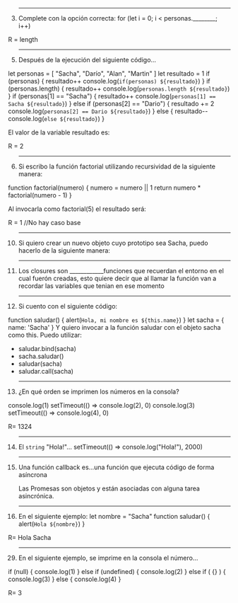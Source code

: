 3. --------------------------------------------------------------------------------------------------------
	Complete con la opción correcta:
	for (let i = 0; i < personas.________; i++)

R = length

5. --------------------------------------------------------------------------------------------------------
	Después de la ejecución del siguiente código...

let personas = [ "Sacha", "Darío", "Alan", "Martin" ]
let resultado = 1
if (personas) {
  resultado++
  console.log(`if(personas) ${resultado}`)
}
if (personas.length) {
  resultado++
  console.log(`personas.length ${resultado}`)
}
if (personas[1] == "Sacha") {
  resultado++
  console.log(`personas[1] == Sacha ${resultado}`)
} else if (personas[2] == "Dario") {
  resultado += 2
  console.log(`personas[2] == Dario ${resultado}`)
} else {
  resultado--
  console.log(`else ${resultado}`)
}

El valor de la variable resultado es:

R = 2

6. --------------------------------------------------------------------------------------------------------

	Si escribo la función factorial utilizando recursividad de la siguiente manera:

function factorial(numero) {
  numero = numero || 1
  return numero * factorial(numero - 1)
}

Al invocarla como factorial(5) el resultado será:

R = 1 //No hay caso base

10. --------------------------------------------------------------------------------------------------------
	
	Si quiero crear un nuevo objeto cuyo prototipo sea Sacha, puedo hacerlo de la siguiente manera:

11. --------------------------------------------------------------------------------------------------------

	Los closures son ____________funciones que recuerdan el entorno en el cual fuerón creadas, esto quiere decir que al llamar la función van a recordar las variables que tenian en ese momento

12. --------------------------------------------------------------------------------------------------------

	Si cuento con el siguiente código:

function saludar() {
   alert(`Hola, mi nombre es ${this.name}`)
}
let sacha = {
  name: 'Sacha'
}
Y quiero invocar a la función saludar con el objeto sacha como this. Puedo utilizar:

* saludar.bind(sacha)
* sacha.saludar()
* saludar(sacha)
* saludar.call(sacha)

13. --------------------------------------------------------------------------------------------------------

	¿En qué orden se imprimen los números en la consola?

console.log(1)
setTimeout(() => console.log(2), 0)
console.log(3)
setTimeout(() => console.log(4), 0)

R= 1324

14. --------------------------------------------------------------------------------------------------------

	El `string` "Hola!"...
setTimeout(() => console.log("Hola!"), 2000)

20. --------------------------------------------------------------------------------------------------------

	Una función callback es...una función que ejecuta código de forma asíncrona

	Las Promesas son objetos y están asociadas con alguna tarea asincrónica.



24. --------------------------------------------------------------------------------------------------------

	En el siguiente ejemplo:
let nombre = "Sacha"
function saludar() {
  alert(`Hola ${nombre}`)
}

R= Hola Sacha

29. --------------------------------------------------------------------------------------------------------

	En el siguiente ejemplo, se imprime en la consola el número…

if (null) {
  console.log(1)
} else if (undefined) {
  console.log(2)
} else if ( {} ) {
  console.log(3)
} else {
  console.log(4)
}

R= 3